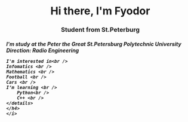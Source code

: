 <div id="header" align="center">
    <h1>Hi there, I'm Fyodor</h1>
    <h3>Student from St.Peterburg</h3>
    
</div>

<div id="body">
    <i>
    <h4>I'm study at the Peter the Great St.Petersburg Polytechnic University<br />
    Direction: Radio Engineering <br />
    
    I'm interested in<br />
    Infomatics <br />
    Mathematics <br />
    Football <br />
    Cars <br />
    I’m learning <br />
        Python<br />
        C++ <br />
    </details>
    </h4>
    </i>
</div>

